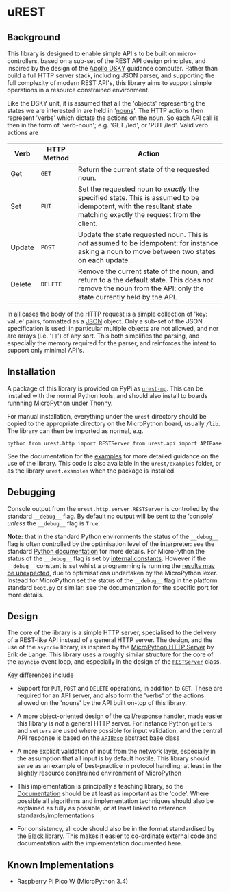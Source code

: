 # uREST

## Background

This library is designed to enable simple API's to be built on micro-controllers, based on a sub-set of the REST API design principles, and inspired by the design of the [Apollo DSKY](https://history-computer.com/apollo-guidance-computer/) guidance computer. Rather than build a full HTTP server stack, including JSON parser, and supporting the full complexity of modern REST API's, this library aims to support simple operations in a resource constrained environment.

Like the DSKY unit, it is assumed that all the 'objects' representing the states we are interested in are held in '[nouns](https://dlove24.github.io/urest/urest/api/base.html)'. The HTTP actions then represent 'verbs' which dictate the actions on the noun. So each API call is then in the form of 'verb-noun'; e.g. 'GET /led', or 'PUT /led'. Valid verb actions are

| Verb | HTTP Method | Action |
| --- | --- | --- |
| Get | `GET` | Return the current state of the requested noun. |
| Set | `PUT` | Set the requested noun to _exactly_ the specified state. This is assumed to be idempotent, with the resultant state matching exactly the request from the client. |
| Update | `POST` | Update the state requested noun. This is _not_ assumed to be idempotent: for instance asking a noun to move between two states on each update. |
| Delete | `DELETE` | Remove the current state of the noun, and return to a the default state. This does _not_ remove the noun from the API: only the state currently held by the API. |

In all cases the body of the HTTP request is a simple collection of 'key: value' pairs, formatted as a [JSON](https://www.json.org/json-en.html) object. Only a sub-set of the JSON specification is used: in particular multiple objects are not allowed, and nor are arrays (i.e. '`[]`') of any sort. This both simplifies the parsing, and especially the memory required for the parser, and reinforces the intent to support only minimal API's.

## Installation

A package of this library is provided on PyPi as [`urest-mp`](https://pypi.org/project/urest-mp/). This can be installed with the normal Python tools, and should also install to boards runnning MicroPython under [Thonny](https://thonny.org/).

For manual installation, everything under the `urest` directory should be copied to the appropriate directory on the MicroPython board, usually `/lib`. The library can then be imported as normal, e.g.

`python from urest.http import RESTServer from urest.api import APIBase `

See the documentation for the [examples](https://dlove24.github.io/urest/urest/examples/index.html) for more detailed guidance on the use of the library. This code is also available in the `urest/examples` folder, or as the library `urest.examples` when the package is installed.

## Debugging

Console output from the `urest.http.server.RESTServer` is controlled by the standard `__debug__` flag. By default no output will be sent to the 'console' _unless_ the `__debug__` flag is `True`.

**Note:** that in the standard Python environments the status of the `__debug__` flag is often controlled by the optimisation level of the interpreter: see the standard [Python documentation](https://docs.python.org/3/using/cmdline.html#cmdoption-O) for more details. For MicroPython the status of the `__debug__` flag is set by [internal constants](https://docs.micropython.org/en/latest/library/micropython.html#micropython.opt_level). However if the `__debug__` constant is set whilst a programming is running the [results may be unexpected](https://forum.micropython.org/viewtopic.php?t=6839), due to optimisations undertaken by the MicroPython lexer. Instead for MicroPython set the status of the `__debug__` flag in the platform standard `boot.py` or similar: see the documentation for the specific port for more details.

## Design

The core of the library is a simple HTTP server, specialised to the delivery of a REST-like API instead of a general HTTP server. The design, and the use of the `asyncio` library, is inspired by the [MicroPython HTTP Server](https://github.com/erikdelange/MicroPython-HTTP-Server) by Erik de Lange. This library uses a roughly similar structure for the core of the `asyncio` event loop, and especially in the design of the [`RESTServer`](https://dlove24.github.io/urest/urest/http/server.html) class.

Key differences include

- Support for `PUT`, `POST` and `DELETE` operations, in addition to `GET`. These are required for an API server, and also form the 'verbs' of the actions allowed on the 'nouns' by the API built on-top of this library.

- A more object-oriented design of the call/response handler, made easier this library is _not_ a general HTTP server. For instance Python `getters` and `setters` are used where possible for input validation, and the central API response is based on the [`APIBase`](https://dlove24.github.io/urest/urest/api/base.html) abstract base class

- A more explicit validation of input from the network layer, especially in the assumption that all input is by default hostile. This library should serve as an example of best-practice in protocol handling; at least in the slightly resource constrained environment of MicroPython

- This implementation is principally a teaching library, so the [Documentation](https://dlove24.github.io/urest/urest) should be at least as important as the 'code'. Where possible all algorithms and implementation techniques should also be explained as fully as possible, or at least linked to reference standards/implementations

- For consistency, all code should also be in the format standardised by the [Black](https://github.com/psf/black) library. This makes it easier to co-ordinate external code and documentation with the implementation documented here.

## Known Implementations

- Raspberry Pi Pico W (MicroPython 3.4)
